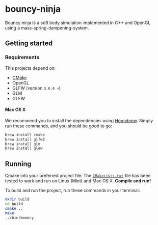 # bouncy-ninja

Bouncy ninja is a soft body simulation implemented in C++ and OpenGL using a mass-spring-dampening-system.

## Getting started

### Requirements

This projects depend on:

* [CMake](http://www.cmake.org/install/)
* OpenGL
* GLFW (version `3.0.4 +`)
* GLM
* GLEW

#### Mac OS X

We recommend you to install the dependencies using [Homebrew](http://brew.sh/). Simply run these 
commands, and you should be good to go:

```bash
brew install cmake
brew install glfw3
brew install glm
brew install glew
```

## Running

Cmake into your preferred project file. The [`CMakeLists.txt`](CMakeLists.txt)
file has been tested to work and run on Linux (Mint) and Mac OS X.
**Compile and run!**

To build and run the project, run these commands in your terminal:

```bash 
mkdir build
cd build
cmake ..
make 
../bin/bouncy
```
